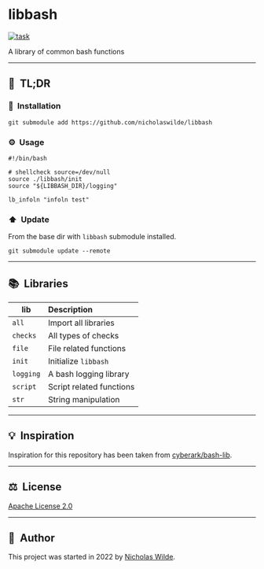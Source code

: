 # libbash
[![task](https://img.shields.io/badge/Task-Enabled-brightgreen?style=for-the-badge&logo=task&logoColor=white)](https://taskfile.dev/#/)

A library of common bash functions

---

## :rocket:&nbsp; TL;DR

### :floppy_disk:&nbsp; Installation

```shell
git submodule add https://github.com/nicholaswilde/libbash 
```

### :gear:&nbsp; Usage

```shell
#!/bin/bash

# shellcheck source=/dev/null
source ./libbash/init
source "${LIBBASH_DIR}/logging"

lb_infoln "infoln test"
```

### :arrow_up:&nbsp; Update

From the base dir with `libbash` submodule installed.

```shell
git submodule update --remote
```

---

## :books:&nbsp; Libraries

| lib       | Description               |
|-----------|:--------------------------|
| `all`     | Import all libraries      |
| `checks`  | All types of checks       |
| `file`    | File related functions    |
| `init`    | Initialize `libbash`      |
| `logging` | A bash logging library    |
| `script`  | Script related functions  |
| `str`     | String manipulation       |

---

## :bulb:&nbsp; Inspiration

Inspiration for this repository has been taken from [cyberark/bash-lib][1].

---

## :balance_scale:&nbsp; License

[Apache License 2.0](./LICENSE)

---

## :pencil:&nbsp; Author

This project was started in 2022 by [Nicholas Wilde][2].

[1]: <https://github.com/cyberark/bash-lib>
[2]: <https://github.com/nicholaswilde/>

